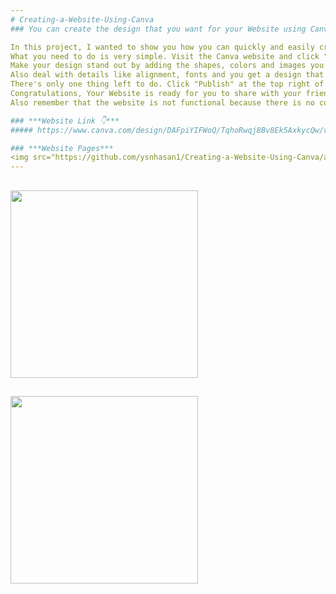 ```yaml
---
# Creating-a-Website-Using-Canva
### You can create the design that you want for your Website using Canva.

In this project, I wanted to show you how you can quickly and easily create a website using Canva. 
What you need to do is very simple. Visit the Canva website and click "Create a design". 
Make your design stand out by adding the shapes, colors and images you want. 
Also deal with details like alignment, fonts and you get a design that people will love. 
There's only one thing left to do. Click "Publish" at the top right of the site and select "Website". 
Congratulations, Your Website is ready for you to share with your friends or other people. 
Also remember that the website is not functional because there is no code.

### ***Website Link 👇***
##### https://www.canva.com/design/DAFpiYIFWoQ/TqhoRwqj8Bv8Ek5AxkycQw/view?website#4

### ***Website Pages***
<img src="https://github.com/ysnhasan1/Creating-a-Website-Using-Canva/assets/102024926/b4b06e64-9bf9-4cf8-b858-0020a2823f97" height="300"><br />
---
```


<img src="https://github.com/ysnhasan1/Creating-a-Website-Using-Canva/assets/102024926/408dd007-d3af-4b3d-af16-85bbd0c77095" height="300"><br />
---

<img src="https://github.com/ysnhasan1/Creating-a-Website-Using-Canva/assets/102024926/1f45fe1d-7b62-4b0c-a38e-f5f46d89a161" height="300"><br />
---
